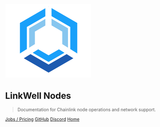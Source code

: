 <!-- _coverpage.md -->

![logo](_media/LinkWellLogo.png)

<!-- # Chainlink Node Operations By Linkwell Nodes<small>3.5</small> -->
# LinkWell Nodes

<!-- > Documentation For A Production-ready, Scalable, and Secure Chainlink Deployment Model in AWS -->
> Documentation for Chainlink node operations and network support.

<!-- - Simple AWS setup
- Scalable, safe, and secure
- Enterprise-grade monitoring, analytics, and alerts -->

<!-- [Get Started](#overview) -->
[Jobs / Pricing](#Chainlink)
[GitHub](https://github.com/LinkWellNodes)
[Discord](https://discord.gg/AJ66pRz4)
[Home](https://linkwellnodes.io)

<!-- background image -->

<!-- ![background](_media/LinkWell.png) -->

<!-- background color -->
